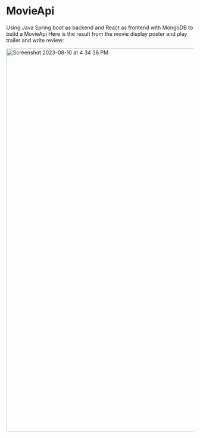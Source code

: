 # MovieApi
Using Java Spring boot as backend and React as frontend with MongoDB to build a MovieApi
Here is the result from the movie display poster and play trailer and write review:

<img width="1027" alt="Screenshot 2023-08-10 at 4 34 36 PM" src="https://github.com/crystal113126/MovieApi/assets/97917469/405d2263-6403-4245-99c5-3c665cdb9459">
